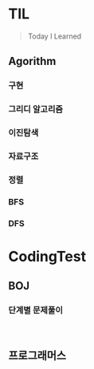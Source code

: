 # TIL
>Today I Learned

## Agorithm

### 구현
### 그리디 알고리즘
### 이진탐색
### 자료구조
### 정렬
### BFS
### DFS



# CodingTest

## BOJ

### 단계별 문제풀이


<br>

## 프로그래머스

